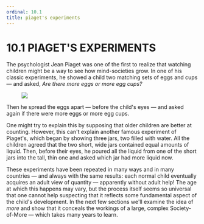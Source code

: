 ```yaml
---
ordinal: 10.1
title: piaget's experiments
---
```


# 10.1 PIAGET'S EXPERIMENTS 

<p>The psychologist Jean Piaget was one of the first to realize that watching children might be a way to see how mind-societies grow. In one of his classic experiments, he showed a child two matching sets of eggs and cups &mdash; and asked, <em>Are there more eggs or more egg cups?</em></p>
<figure><img src="/images/ch10/10-1.png"></img></figure>
<p>Then he spread the eggs apart &mdash; before the child's eyes &mdash; and asked again if there were more eggs or more egg cups.</p>
<p>One might try to explain this by supposing that older children are better at counting. However, this can't explain another famous experiment of Piaget's, which began by showing three jars, two filled with water. All the children agreed that the two short, wide jars contained equal amounts of liquid. Then, before their eyes, he poured all the liquid from one of the short jars into the tall, thin one and asked which jar had more liquid now.</p>
<p>These experiments have been repeated in many ways and in many countries &mdash; and always with the same results: each normal child eventually acquires an adult view of quantity &mdash; apparently without adult help! The age at which this happens may vary, but the process itself seems so universal that one cannot help suspecting that it reflects some fundamental aspect of the child's development. In the next few sections we'll examine the idea of <em>more</em> and show that it conceals the workings of a large, complex Society-of-More &mdash; which takes many years to learn.</p>
